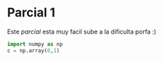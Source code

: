 # Parcial 1 

Este *parcial* esta muy facil sube a la dificulta porfa :)



```python
import numpy as np
c = np.array(0,1)
```
